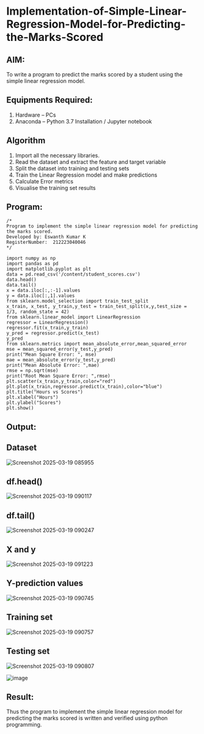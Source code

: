 # Implementation-of-Simple-Linear-Regression-Model-for-Predicting-the-Marks-Scored

## AIM:
To write a program to predict the marks scored by a student using the simple linear regression model.

## Equipments Required:
1. Hardware – PCs
2. Anaconda – Python 3.7 Installation / Jupyter notebook

## Algorithm
1. Import all the necessary libraries.
2. Read the dataset and extract the feature and target variable
3. Split the dataset into training and testing sets
4. Train the Linear Regression model and make predictions
5. Calculate Error metrics
6. Visualise the training set results

## Program:
```
/*
Program to implement the simple linear regression model for predicting the marks scored.
Developed by: Eswanth Kumar K
RegisterNumber:  212223040046
*/

import numpy as np
import pandas as pd
import matplotlib.pyplot as plt
data = pd.read_csv('/content/student_scores.csv')
data.head()
data.tail()
x = data.iloc[:,:-1].values
y = data.iloc[:,1].values
from sklearn.model_selection import train_test_split
x_train, x_test, y_train,y_test = train_test_split(x,y,test_size = 1/3, random_state = 42)
from sklearn.linear_model import LinearRegression
regressor = LinearRegression()
regressor.fit(x_train,y_train)
y_pred = regressor.predict(x_test)
y_pred
from sklearn.metrics import mean_absolute_error,mean_squared_error
mse = mean_squared_error(y_test,y_pred)
print("Mean Square Error: ", mse)
mae = mean_absolute_error(y_test,y_pred)
print("Mean Absolute Error: ",mae)
rmse = np.sqrt(mse)
print("Root Mean Square Error: ",rmse)
plt.scatter(x_train,y_train,color="red")
plt.plot(x_train,regressor.predict(x_train),color="blue")
plt.title("Hours vs Scores")
plt.xlabel("Hours")
plt.ylabel("Scores")
plt.show()
```

## Output:

## Dataset
![Screenshot 2025-03-19 085955](https://github.com/user-attachments/assets/b3b7f7ea-635d-4c10-9a1b-af92ade2b8ef)

## df.head()
![Screenshot 2025-03-19 090117](https://github.com/user-attachments/assets/be718ee4-9ec6-431c-8fba-ea3a4df146f9)

## df.tail()
![Screenshot 2025-03-19 090247](https://github.com/user-attachments/assets/475bd61c-a9e6-4cdf-9f4a-dd5186fcc0e2)

## X and y
![Screenshot 2025-03-19 091223](https://github.com/user-attachments/assets/2ec8bada-72fa-44c1-a5ea-a0a644d39dbd)

## Y-prediction values
![Screenshot 2025-03-19 090745](https://github.com/user-attachments/assets/be1f0ee0-dd4b-4d44-85fd-6b14ac3c5eae)

## Training set
![Screenshot 2025-03-19 090757](https://github.com/user-attachments/assets/88c67639-5634-4d67-875d-a0c139ff6a70)

## Testing set
![Screenshot 2025-03-19 090807](https://github.com/user-attachments/assets/5d85cfa1-6cba-47eb-ad0e-3f7a8fe8f27d)

![image](https://github.com/user-attachments/assets/b4892b76-a40c-439f-8762-cf02ce40e23d)


## Result:
Thus the program to implement the simple linear regression model for predicting the marks scored is written and verified using python programming.

